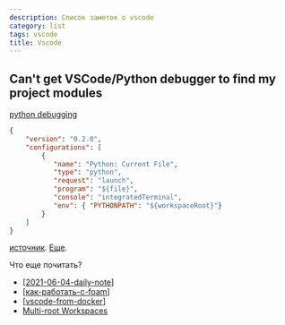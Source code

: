 ```yaml
---
description: Список заметок о vscode
category: list
tags: vscode
title: Vscode
---
```

## Can't get VSCode/Python debugger to find my project modules

[python debugging](https://code.visualstudio.com/docs/python/debugging)

```json
{
    "version": "0.2.0",
    "configurations": [
        {
           "name": "Python: Current File",
           "type": "python",
           "request": "launch",
           "program": "${file}",
           "console": "integratedTerminal",
           "env": { "PYTHONPATH": "${workspaceRoot}"}
        }
    ]
}
```

[источник](https://stackoverflow.com/questions/53290328/cant-get-vscode-python-debugger-to-find-my-project-modules). [Еще](https://stackoverflow.com/questions/38623138/vscode-how-to-set-working-directory-for-debugging-a-python-program).

Что еще почитать?

- [[2021-06-04-daily-note]]
- [[как-работать-с-foam]]
- [[vscode-from-docker]]
- [Multi-root Workspaces](https://code.visualstudio.com/docs/editor/multi-root-workspaces)

[//begin]: # "Autogenerated link references for markdown compatibility"
[2021-06-04-daily-note]: ../posts/2021-06-04-daily-note "Как получить текст ошибки в python и немного про pylance в vscode"
[как-работать-с-foam]: ../notes/как-работать-с-foam "Как работать с foam"
[vscode-from-docker]: ../notes/vscode-from-docker "VScode from docker"
[//end]: # "Autogenerated link references"